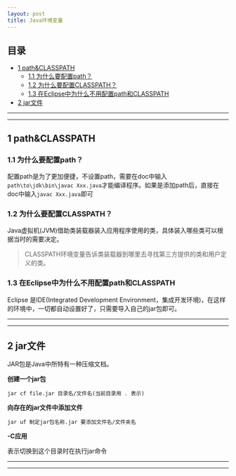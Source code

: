 ```yaml
---
layout: post
title: Java环境变量
---
```


## 目录

- [1 path&CLASSPATH](#1)
	- [1.1 为什么要配置path？](#1.1)
	- [1.2 为什么要配置CLASSPATH？](#1.2)
	- [1.3 在Eclipse中为什么不用配置path和CLASSPATH](#1.3)
- [2 jar文件](#2)

---

---

<h2 id="1"> 1 path&CLASSPATH</h2> 

<h3 id="1.1"> 1.1 为什么要配置path？</h3> 

配置path是为了更加便捷，不设置path，需要在doc中输入`path\to\jdk\bin\javac Xxx.java`才能编译程序。如果是添加path后，直接在doc中输入`javac Xxx.java`即可

<h3 id="1.2"> 1.2 为什么要配置CLASSPATH？</h3> 

Java虚拟机(JVM)借助类装载器装入应用程序使用的类，具体装入哪些类可以根据当时的需要决定。

> CLASSPATH环境变量告诉类装载器到哪里去寻找第三方提供的类和用户定义的类。

<h3 id="1.3"> 1.3 在Eclipse中为什么不用配置path和CLASSPATH</h3> 

Eclipse 是IDE(Integrated Development Environment，集成开发环境)，在这样的环境中，一切都自动设置好了，只需要导入自己的jar包即可。

---

---

<h2 id="2"> 2 jar文件</h2> 

JAR包是Java中所特有一种压缩文档。

**创建一个jar包**

`jar cf file.jar 目录名/文件名(当前目录用 . 表示)`

**向存在的jar文件中添加文件**

`jar uf 制定jar包名称.jar 要添加文件名/文件夹名`

**-C应用**

表示切换到这个目录时在执行jar命令

---

---
